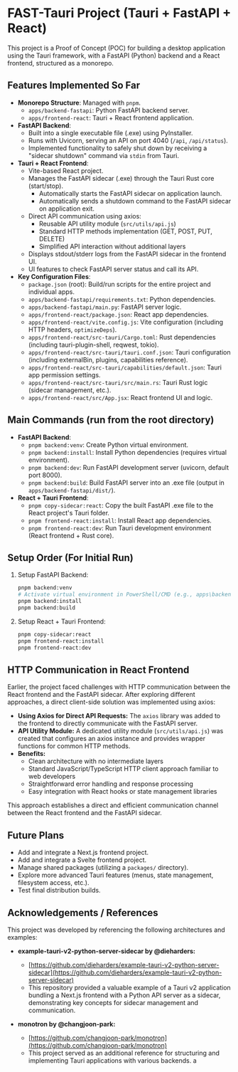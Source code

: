 # FAST-Tauri Project (Tauri + FastAPI + React)

This project is a Proof of Concept (POC) for building a desktop application using the Tauri framework, with a FastAPI (Python) backend and a React frontend, structured as a monorepo.

## Features Implemented So Far

*   **Monorepo Structure**: Managed with `pnpm`.
    *   `apps/backend-fastapi`: Python FastAPI backend server.
    *   `apps/frontend-react`: Tauri + React frontend application.
*   **FastAPI Backend**:
    *   Built into a single executable file (.exe) using PyInstaller.
    *   Runs with Uvicorn, serving an API on port 4040 (`/api`, `/api/status`).
    *   Implemented functionality to safely shut down by receiving a "sidecar shutdown" command via `stdin` from Tauri.
*   **Tauri + React Frontend**:
    *   Vite-based React project.
    *   Manages the FastAPI sidecar (.exe) through the Tauri Rust core (start/stop).
        *   Automatically starts the FastAPI sidecar on application launch.
        *   Automatically sends a shutdown command to the FastAPI sidecar on application exit.
    *   Direct API communication using axios:
        *   Reusable API utility module (`src/utils/api.js`)
        *   Standard HTTP methods implementation (GET, POST, PUT, DELETE)
        *   Simplified API interaction without additional layers
    *   Displays stdout/stderr logs from the FastAPI sidecar in the frontend UI.
    *   UI features to check FastAPI server status and call its API.
*   **Key Configuration Files**:
    *   `package.json` (root): Build/run scripts for the entire project and individual apps.
    *   `apps/backend-fastapi/requirements.txt`: Python dependencies.
    *   `apps/backend-fastapi/main.py`: FastAPI server logic.
    *   `apps/frontend-react/package.json`: React app dependencies.
    *   `apps/frontend-react/vite.config.js`: Vite configuration (including HTTP headers, `optimizeDeps`).
    *   `apps/frontend-react/src-tauri/Cargo.toml`: Rust dependencies (including tauri-plugin-shell, reqwest, tokio).
    *   `apps/frontend-react/src-tauri/tauri.conf.json`: Tauri configuration (including externalBin, plugins, capabilities reference).
    *   `apps/frontend-react/src-tauri/capabilities/default.json`: Tauri app permission settings.
    *   `apps/frontend-react/src-tauri/src/main.rs`: Tauri Rust logic (sidecar management, etc.).
    *   `apps/frontend-react/src/App.jsx`: React frontend UI and logic.

## Main Commands (run from the root directory)

*   **FastAPI Backend**:
    *   `pnpm backend:venv`: Create Python virtual environment.
    *   `pnpm backend:install`: Install Python dependencies (requires virtual environment).
    *   `pnpm backend:dev`: Run FastAPI development server (uvicorn, default port 8000).
    *   `pnpm backend:build`: Build FastAPI server into an .exe file (output in `apps/backend-fastapi/dist/`).
*   **React + Tauri Frontend**:
    *   `pnpm copy-sidecar:react`: Copy the built FastAPI .exe file to the React project's Tauri folder.
    *   `pnpm frontend-react:install`: Install React app dependencies.
    *   `pnpm frontend-react:dev`: Run Tauri development environment (React frontend + Rust core).

## Setup Order (For Initial Run)

1.  Setup FastAPI Backend:
    ```bash
    pnpm backend:venv
    # Activate virtual environment in PowerShell/CMD (e.g., apps\backend-fastapi\.venv\Scripts\activate.bat)
    pnpm backend:install
    pnpm backend:build
    ```
2.  Setup React + Tauri Frontend:
    ```bash
    pnpm copy-sidecar:react
    pnpm frontend-react:install
    pnpm frontend-react:dev
    ```

## HTTP Communication in React Frontend

Earlier, the project faced challenges with HTTP communication between the React frontend and the FastAPI sidecar. After exploring different approaches, a direct client-side solution was implemented using axios:

*   **Using Axios for Direct API Requests:** The `axios` library was added to the frontend to directly communicate with the FastAPI server.
*   **API Utility Module:** A dedicated utility module (`src/utils/api.js`) was created that configures an axios instance and provides wrapper functions for common HTTP methods.
*   **Benefits:**
    *   Clean architecture with no intermediate layers
    *   Standard JavaScript/TypeScript HTTP client approach familiar to web developers
    *   Straightforward error handling and response processing
    *   Easy integration with React hooks or state management libraries

This approach establishes a direct and efficient communication channel between the React frontend and the FastAPI sidecar.

## Future Plans

*   Add and integrate a Next.js frontend project.
*   Add and integrate a Svelte frontend project.
*   Manage shared packages (utilizing a `packages/` directory).
*   Explore more advanced Tauri features (menus, state management, filesystem access, etc.).
*   Test final distribution builds.

## Acknowledgements / References

This project was developed by referencing the following architectures and examples:

*   **example-tauri-v2-python-server-sidecar by @dieharders:**
    *   [https://github.com/dieharders/example-tauri-v2-python-server-sidecar](https://github.com/dieharders/example-tauri-v2-python-server-sidecar)
    *   This repository provided a valuable example of a Tauri v2 application bundling a Next.js frontend with a Python API server as a sidecar, demonstrating key concepts for sidecar management and communication.

*   **monotron by @changjoon-park:**
    *   [https://github.com/changjoon-park/monotron](https://github.com/changjoon-park/monotron)
    *   This project served as an additional reference for structuring and implementing Tauri applications with various backends. 
a